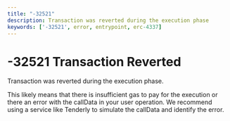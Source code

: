 ```yaml
---
title: "-32521" 
description: Transaction was reverted during the execution phase
keywords: ['-32521', error, entrypoint, erc-4337]
---
```


# -32521 Transaction Reverted

Transaction was reverted during the execution phase.

This likely means that there is insufficient gas to pay for the execution or there an error with the callData in your user operation. We recommend using a service like Tenderly to simulate the callData and identify the error.